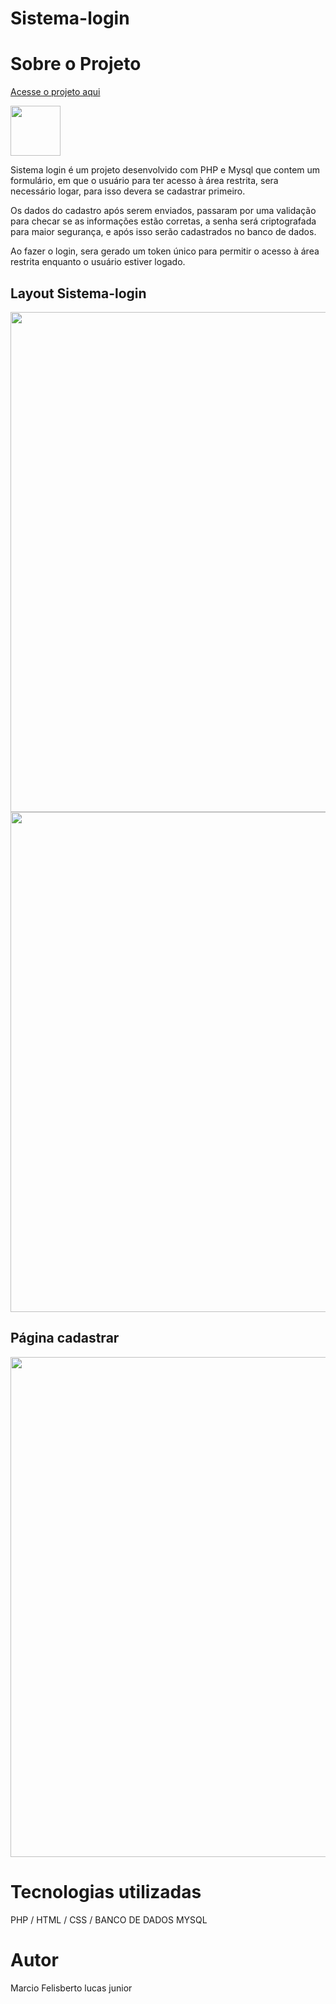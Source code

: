 # Sistema-login
 
<h1>Sobre  o  Projeto   </h1>

<a href="https://meuloginmysql.infinityfreeapp.com/index.php" target_blank />Acesse o projeto aqui</a><br>

<a href="https://github.com/marciolucasjunior/MakeBurger/blob/main/LICENSE"><img src="https://user-images.githubusercontent.com/109992150/211327592-53df9889-77d2-4d5d-acc8-429675954564.svg" width="80px" /></a>

<p>Sistema login é um projeto desenvolvido com PHP e Mysql que contem um formulário, em que o usuário para ter acesso à área restrita, sera necessário logar, para isso devera se cadastrar primeiro.</p>
<p>Os dados do cadastro após serem enviados, passaram por uma validação para checar se as informações estão corretas, a senha será criptografada para maior segurança, e após isso serão cadastrados no banco de dados.</p>  
<p>Ao fazer o login, sera gerado um token único para permitir o acesso à área restrita enquanto o usuário estiver logado.</p>

<h2>Layout Sistema-login</h2>
<div>
<img src="https://user-images.githubusercontent.com/109992150/210823328-e5d9b019-5262-4545-ac49-b59bb616fe48.png"  width="800px" /><img src="https://user-images.githubusercontent.com/109992150/210823800-c7911b0f-54ee-4b95-b895-fa740d70711e.png"  width="800px" /> 
</div>
<h2>Página cadastrar</h2>
<img src="https://user-images.githubusercontent.com/109992150/210836009-e4f21fb2-7b62-419f-88e6-1bb2426a2630.png"  width="800px" /> 


<h1>Tecnologias utilizadas </h1>
 PHP / HTML / CSS / BANCO DE DADOS MYSQL
 
 <h1>Autor</h1>
 Marcio Felisberto lucas junior
 

